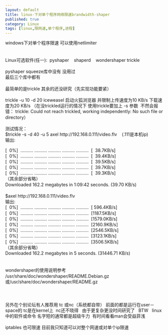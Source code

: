 ```yaml
---
layout: default
title: linux-下对单个程序网络限速brandwidth-shaper
published: true
category: Linux
tags: [linux,限网速,单个程序,进程]
---
```

<div id="detail" class="detail" style="line-height: 1.3;"><p>windows下对单个程序限速 可以使用netlimiter <br><br><br>Linux可选软件(任一):&nbsp; pyshaper&nbsp;&nbsp;&nbsp; shaperd&nbsp;&nbsp;&nbsp; wondershaper trickle<br><br>pyshaper squeeze库中没有 没用过 <br>最后三个库中都有<br><br>最简单的是trickle 其余的还没研究（先实现功能要紧）<br><br>trickle -u 10 -d 20 iceweasel 启动火狐浏览器 并限制上传速度为10 KB/s 下载速度为20 KB/s 
（在没trickled运行的情况下 使用trickle要加上 -s 参数&nbsp; 不然会报错： trickle: Could not reach 
trickled, working independently: No such file or directory）<br>
<br>
测试情况：<br>
$trickle -s -d 40 -u 5 axel http://192.168.0.111/video.flv &nbsp; &nbsp;(.111是本机ip)<br>
输出:<br><div>[ &nbsp;0%] &nbsp;.......... .......... .......... .......... .......... &nbsp;[ &nbsp;38.7KB/s]</div><div>[ &nbsp;0%] &nbsp;.......... .......... .......... .......... .......... &nbsp;[ &nbsp;39.4KB/s]</div><div>[ &nbsp;0%] &nbsp;.......... .......... .......... .......... .......... &nbsp;[ &nbsp;39.5KB/s]</div><div>[ &nbsp;0%] &nbsp;.......... .......... .......... .......... .......... &nbsp;[ &nbsp;39.7KB/s]</div><div>[ &nbsp;0%] &nbsp;.......... .......... .......... .......... .......... &nbsp;[ &nbsp;39.3KB/s]</div>
（其余部分省略）<div>Downloaded 162.2 megabytes in 1:09:42 seconds. (39.70 KB/s)</div><div><br>
$axel http://192.168.0.111/video.flv<br>
输出:<br>
[&nbsp; 0%]&nbsp; .......... .......... .......... .......... ..........&nbsp; [ 596.4KB/s]<br>
[&nbsp; 0%]&nbsp; .......... .......... .......... .......... ..........&nbsp; [1187.5KB/s]<br>
[&nbsp; 0%]&nbsp; .......... .......... .......... .......... ..........&nbsp; [1579.0KB/s]<br>
[&nbsp; 0%]&nbsp; .......... .......... .......... .......... ..........&nbsp; [2160.9KB/s]<br>
[&nbsp; 0%]&nbsp; .......... .......... .......... .......... ..........&nbsp; [2546.5KB/s]<br>
[&nbsp; 0%]&nbsp; .......... .......... .......... .......... ..........&nbsp; [3123.1KB/s]<br>
[&nbsp; 0%]&nbsp; .......... .......... .......... .......... ..........&nbsp; [3506.5KB/s]<br>（其余部分省略）</div><div><div>Downloaded 162.2 megabytes in 5 seconds. (31446.71 KB/s)</div><div><br></div><br>wondershaper的使用说明参考&nbsp; /usr/share/doc/wondershaper/README.Debian.gz或/usr/share/doc/wondershaper/README.gz<br><br><br><br>另外在个别论坛有人推荐用 tc 或nc（系统都自带） 前面的都是运行在user－space的 tc是在kernel上&nbsp; nc还不晓得 &nbsp; 由于更复杂更没时间研究了&nbsp;&nbsp; BTW&nbsp;&nbsp; linux中的软件或命令 名字短的通常都是超级牛力&nbsp; 有时间看看man会受益菲浅<br><br>iptables 也可限速 目前我只知道可以对整个网速或对单个ip限速<br></div></p></div>
